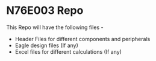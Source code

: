 # N76E003 Repo

This Repo will have the following files -

  - Header Files for different components and peripherals
  - Eagle design files (If any)
  - Excel files for different calculations (If any)
